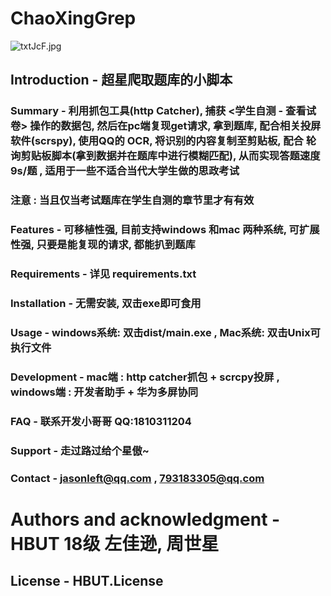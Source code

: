 # ChaoXingGrep

![txtJcF.jpg](https://s1.ax1x.com/2020/06/14/txtJcF.jpg)


## Introduction -  超星爬取题库的小脚本

### Summary - 利用抓包工具(http Catcher),  捕获  <学生自测 - 查看试卷> 操作的数据包, 然后在pc端复现get请求, 拿到题库, 配合相关投屏软件(scrspy), 使用QQ的 OCR,  将识别的内容复制至剪贴板, 配合 轮询剪贴板脚本(拿到数据并在题库中进行模糊匹配), 从而实现答题速度 **9s/题** , 适用于一些不适合当代大学生做的思政考试

### <kdb>注意</kdb> : **当且仅当考试题库在学生自测的章节里才有有效**

### Features - 可移植性强, 目前支持windows 和mac 两种系统, 可扩展性强, 只要是能复现的请求, 都能扒到题库

### Requirements - 详见 requirements.txt 

### Installation - 无需安装, 双击exe即可食用

### Usage - windows系统: 双击dist/main.exe , Mac系统: 双击Unix可执行文件

### Development - mac端 : http catcher抓包 + scrcpy投屏 , windows端 : 开发者助手 + 华为多屏协同

### FAQ - 联系开发小哥哥 QQ:1810311204

### Support - 走过路过给个星傲~

### Contact - jasonleft@qq.com , 793183305@qq.com

# Authors and acknowledgment - HBUT 18级 左佳逊, 周世星

## License - HBUT.License